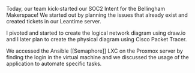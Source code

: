 Today, our team kick-started our SOC2 Intent for the Bellingham Makerspace! We started out by planning the issues that already exist and created tickets in our Leantime server.

I pivoted and started to create the logical network diagram using draw.io and I later plan to create the physical diagram using Cisco Packet Tracer. 

We accessed the Ansible [[Semaphore]] LXC on the Proxmox server by finding the login in the virtual machine and we discussed the usage of the application to automate specific tasks. 